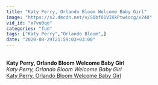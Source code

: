 ```yaml
---
title: "Katy Perry, Orlando Bloom Welcome Baby Girl"
image: "https://s2.dmcdn.net/v/SQbf01VIKkPtw4ocg/x240"
vid_id: "x7vu0qo"
categories: "fun"
tags: ["Katy Perry","Orlando Bloom",]
date: "2020-08-29T21:59:03+03:00"
---
```

<br><b>Katy Perry, Orlando Bloom Welcome Baby Girl</b><br> <i>Katy Perry, Orlando Bloom Welcome Baby Girl</i><br> <u>Katy Perry, Orlando Bloom Welcome Baby Girl</u>
